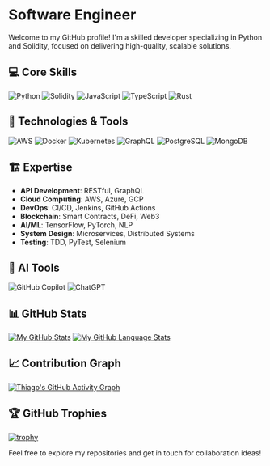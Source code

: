 # Software Engineer

Welcome to my GitHub profile! I'm a skilled developer specializing in Python and Solidity, focused on delivering high-quality, scalable solutions.

## 💻 Core Skills
![Python](https://img.shields.io/badge/-Python-3776AB?logo=python&logoColor=white) ![Solidity](https://img.shields.io/badge/-Solidity-363636?logo=solidity&logoColor=white) ![JavaScript](https://img.shields.io/badge/-JavaScript-F7DF1E?logo=javascript&logoColor=black) ![TypeScript](https://img.shields.io/badge/-TypeScript-007ACC?logo=typescript&logoColor=white) ![Rust](https://img.shields.io/badge/-Rust-000000?logo=rust&logoColor=white)

## 🚀 Technologies & Tools
![AWS](https://img.shields.io/badge/-AWS-232F3E?logo=amazon-aws&logoColor=white) ![Docker](https://img.shields.io/badge/-Docker-2496ED?logo=docker&logoColor=white) ![Kubernetes](https://img.shields.io/badge/-Kubernetes-326CE5?logo=kubernetes&logoColor=white) ![GraphQL](https://img.shields.io/badge/-GraphQL-E10098?logo=graphql&logoColor=white) ![PostgreSQL](https://img.shields.io/badge/-PostgreSQL-336791?logo=postgresql&logoColor=white) ![MongoDB](https://img.shields.io/badge/-MongoDB-47A248?logo=mongodb&logoColor=white)

## 🏗️ Expertise
- **API Development**: RESTful, GraphQL
- **Cloud Computing**: AWS, Azure, GCP
- **DevOps**: CI/CD, Jenkins, GitHub Actions
- **Blockchain**: Smart Contracts, DeFi, Web3
- **AI/ML**: TensorFlow, PyTorch, NLP
- **System Design**: Microservices, Distributed Systems
- **Testing**: TDD, PyTest, Selenium

## 🤖 AI Tools
![GitHub Copilot](https://img.shields.io/badge/-GitHub%20Copilot-009688?logo=github-copilot&logoColor=white) ![ChatGPT](https://img.shields.io/badge/-ChatGPT-00A67C?logo=openai&logoColor=white)

## 📊 GitHub Stats
[![My GitHub Stats](https://github-readme-stats.vercel.app/api/?username=0xthiagomartins&count_private=true&theme=tokyonight&showicons=true)]()
[![My GitHub Language Stats](https://github-readme-stats.vercel.app/api/top-langs/?username=0xthiagomartins&langs_count=5&theme=tokyonight)]()

## 📈 Contribution Graph
[![Thiago's GitHub Activity Graph](https://github-readme-activity-graph.vercel.app/graph?username=0xthiagomartins&theme=github-compact)]()

## 🏆 GitHub Trophies
[![trophy](https://github-profile-trophy.vercel.app/?username=0xthiagomartins&theme=onedark)](https://github.com/ryo-ma/github-profile-trophy)

Feel free to explore my repositories and get in touch for collaboration ideas!
